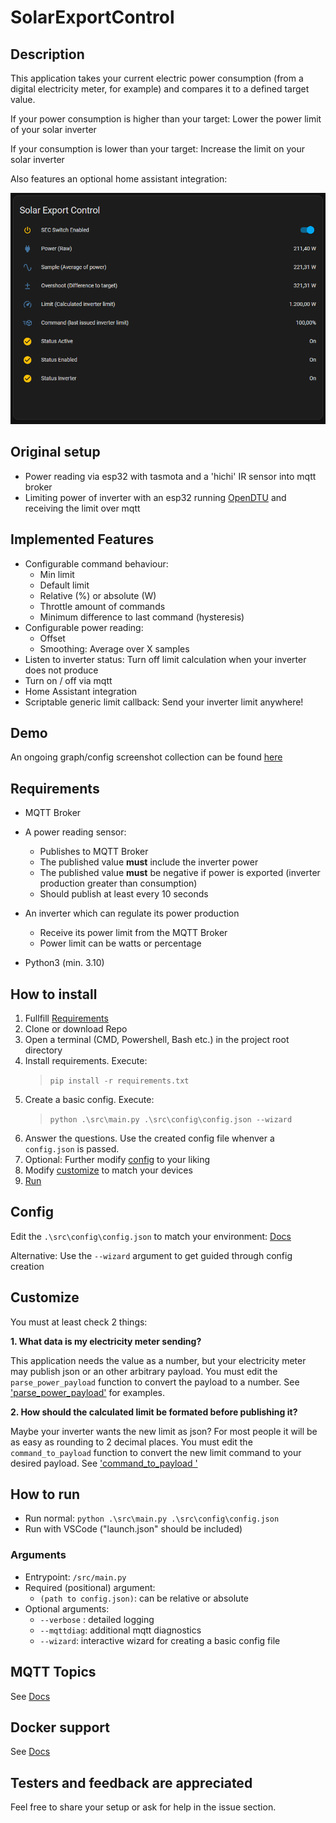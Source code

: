 # SolarExportControl

## Description

This application takes your current electric power consumption (from a digital electricity meter, for example) and compares it to a defined target value.

If your power consumption is higher than your target: Lower the power limit of your solar inverter

If your consumption is lower than your target: Increase the limit on your solar inverter

Also features an optional home assistant integration:

![Screenshot](./docs/screenshots/HomeAssistantIntegration_Basic.png)

## Original setup

- Power reading via esp32 with tasmota and a 'hichi' IR sensor into mqtt broker
- Limiting power of inverter with an esp32 running [OpenDTU](https://github.com/tbnobody/OpenDTU) and receiving the limit over mqtt

## Implemented Features

- Configurable command behaviour:
  - Min limit
  - Default limit
  - Relative (%) or absolute (W)
  - Throttle amount of commands
  - Minimum difference to last command (hysteresis)
- Configurable power reading:
  - Offset
  - Smoothing: Average over X samples
- Listen to inverter status: Turn off limit calculation when your inverter does not produce
- Turn on / off via mqtt
- Home Assistant integration
- Scriptable generic limit callback: Send your inverter limit anywhere!

## Demo

An ongoing graph/config screenshot collection can be found [here](docs/Demo.md)

## Requirements

- MQTT Broker
- A power reading sensor:
  - Publishes to MQTT Broker
  - The published value **must** include the inverter power
  - The published value **must** be negative if power is exported (inverter production greater than consumption)
  - Should publish at least every 10 seconds

- An inverter which can regulate its power production
  - Receive its power limit from the MQTT Broker
  - Power limit can be watts or percentage

- Python3 (min. 3.10)

## How to install

1. Fullfill [Requirements](#requirements)
2. Clone or download Repo
3. Open a terminal (CMD, Powershell, Bash etc.) in the project root directory
4. Install requirements. Execute:
   > `pip install -r requirements.txt`
5. Create a basic config. Execute:
   > `python .\src\main.py .\src\config\config.json --wizard`
6. Answer the questions. Use the created config file whenver a `config.json` is passed.
7. Optional: Further modify [config](#config) to your liking
8. Modify [customize](#customize) to match your devices
9. [Run](#how-to-run)

## Config

Edit the `.\src\config\config.json` to match your environment: [Docs](/docs/Config.md)

Alternative: Use the `--wizard` argument to get guided through config creation

## Customize

You must at least check 2 things:

**1. What data is my electricity meter sending?**

This application needs the value as a number, but your electricity meter may publish json or an other arbitrary payload. You must edit the `parse_power_payload` function to convert the payload to a number. See ['parse_power_payload'](./docs/Customize.md#required-parse_power_payload) for examples.

**2. How should the calculated limit be formated before publishing it?**

Maybe your inverter wants the new limit as json? For most people it will be as easy as rounding to 2 decimal places. You must edit the `command_to_payload` function to convert the new limit command to your desired payload. See ['command_to_payload '](./docs/Customize.md#required-command_to_payload)

## How to run

- Run normal: `python .\src\main.py .\src\config\config.json`
- Run with VSCode ("launch.json" should be included)

### Arguments

- Entrypoint: `/src/main.py`
- Required (positional) argument:
  - `(path to config.json)`: can be relative or absolute
- Optional arguments:
  - `--verbose` : detailed logging
  - `--mqttdiag`: additional mqtt diagnostics
  - `--wizard`: interactive wizard for creating a basic config file

## MQTT Topics

See [Docs](/docs/Mqtt.md)

## Docker support

See [Docs](/docs/Docker.md)

## Testers and feedback are appreciated

Feel free to share your setup or ask for help in the issue section.
